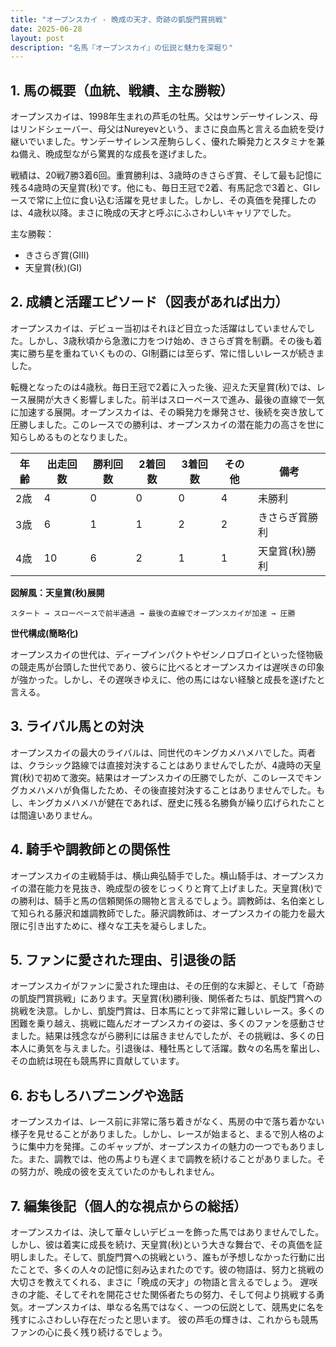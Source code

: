 ```yaml
---
title: "オープンスカイ - 晩成の天才、奇跡の凱旋門賞挑戦"
date: 2025-06-28
layout: post
description: "名馬『オープンスカイ』の伝説と魅力を深堀り"
---
```


## 1. 馬の概要（血統、戦績、主な勝鞍）

オープンスカイは、1998年生まれの芦毛の牡馬。父はサンデーサイレンス、母はリンドシェーバー、母父はNureyevという、まさに良血馬と言える血統を受け継いでいました。サンデーサイレンス産駒らしく、優れた瞬発力とスタミナを兼ね備え、晩成型ながら驚異的な成長を遂げました。

戦績は、20戦7勝3着6回。重賞勝利は、3歳時のきさらぎ賞、そして最も記憶に残る4歳時の天皇賞(秋)です。他にも、毎日王冠で2着、有馬記念で3着と、GIレースで常に上位に食い込む活躍を見せました。しかし、その真価を発揮したのは、4歳秋以降。まさに晩成の天才と呼ぶにふさわしいキャリアでした。

主な勝鞍：
* きさらぎ賞(GIII)
* 天皇賞(秋)(GI)


## 2. 成績と活躍エピソード（図表があれば出力）

オープンスカイは、デビュー当初はそれほど目立った活躍はしていませんでした。しかし、3歳秋頃から急激に力をつけ始め、きさらぎ賞を制覇。その後も着実に勝ち星を重ねていくものの、GI制覇には至らず、常に惜しいレースが続きました。

転機となったのは4歳秋。毎日王冠で2着に入った後、迎えた天皇賞(秋)では、レース展開が大きく影響しました。前半はスローペースで進み、最後の直線で一気に加速する展開。オープンスカイは、その瞬発力を爆発させ、後続を突き放して圧勝しました。このレースでの勝利は、オープンスカイの潜在能力の高さを世に知らしめるものとなりました。

| 年齢 | 出走回数 | 勝利回数 | 2着回数 | 3着回数 | その他 | 備考 |
|---|---|---|---|---|---|---|
| 2歳 | 4 | 0 | 0 | 0 | 4 | 未勝利 |
| 3歳 | 6 | 1 | 1 | 2 | 2 | きさらぎ賞勝利 |
| 4歳 | 10 | 6 | 2 | 1 | 1 | 天皇賞(秋)勝利 |


**図解風：天皇賞(秋)展開**

```
スタート → スローペースで前半通過 → 最後の直線でオープンスカイが加速 → 圧勝
```

**世代構成(簡略化)**

オープンスカイの世代は、ディープインパクトやゼンノロブロイといった怪物級の競走馬が台頭した世代であり、彼らに比べるとオープンスカイは遅咲きの印象が強かった。しかし、その遅咲きゆえに、他の馬にはない経験と成長を遂げたと言える。


## 3. ライバル馬との対決

オープンスカイの最大のライバルは、同世代のキングカメハメハでした。両者は、クラシック路線では直接対決することはありませんでしたが、4歳時の天皇賞(秋)で初めて激突。結果はオープンスカイの圧勝でしたが、このレースでキングカメハメハが負傷したため、その後直接対決することはありませんでした。もし、キングカメハメハが健在であれば、歴史に残る名勝負が繰り広げられたことは間違いありません。


## 4. 騎手や調教師との関係性

オープンスカイの主戦騎手は、横山典弘騎手でした。横山騎手は、オープンスカイの潜在能力を見抜き、晩成型の彼をじっくりと育て上げました。天皇賞(秋)での勝利は、騎手と馬の信頼関係の賜物と言えるでしょう。調教師は、名伯楽として知られる藤沢和雄調教師でした。藤沢調教師は、オープンスカイの能力を最大限に引き出すために、様々な工夫を凝らしました。


## 5. ファンに愛された理由、引退後の話

オープンスカイがファンに愛された理由は、その圧倒的な末脚と、そして「奇跡の凱旋門賞挑戦」にあります。天皇賞(秋)勝利後、関係者たちは、凱旋門賞への挑戦を決意。しかし、凱旋門賞は、日本馬にとって非常に難しいレース。多くの困難を乗り越え、挑戦に臨んだオープンスカイの姿は、多くのファンを感動させました。結果は残念ながら勝利には届きませんでしたが、その挑戦は、多くの日本人に勇気を与えました。引退後は、種牡馬として活躍。数々の名馬を輩出し、その血統は現在も競馬界に貢献しています。


## 6. おもしろハプニングや逸話

オープンスカイは、レース前に非常に落ち着きがなく、馬房の中で落ち着かない様子を見せることがありました。しかし、レースが始まると、まるで別人格のように集中力を発揮。このギャップが、オープンスカイの魅力の一つでもありました。また、調教では、他の馬よりも遅くまで調教を続けることがありました。その努力が、晩成の彼を支えていたのかもしれません。


## 7. 編集後記（個人的な視点からの総括）

オープンスカイは、決して華々しいデビューを飾った馬ではありませんでした。しかし、彼は着実に成長を続け、天皇賞(秋)という大きな舞台で、その真価を証明しました。そして、凱旋門賞への挑戦という、誰もが予想しなかった行動に出たことで、多くの人々の記憶に刻み込まれたのです。彼の物語は、努力と挑戦の大切さを教えてくれる、まさに「晩成の天才」の物語と言えるでしょう。  遅咲きの才能、そしてそれを開花させた関係者たちの努力、そして何より挑戦する勇気。オープンスカイは、単なる名馬ではなく、一つの伝説として、競馬史に名を残すにふさわしい存在だったと思います。  彼の芦毛の輝きは、これからも競馬ファンの心に長く残り続けるでしょう。
